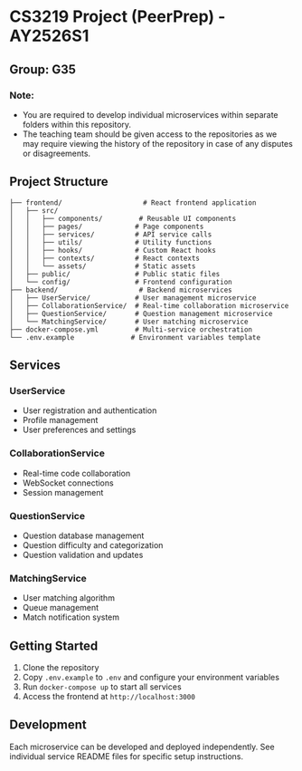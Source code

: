 # CS3219 Project (PeerPrep) - AY2526S1
## Group: G35

### Note: 
- You are required to develop individual microservices within separate folders within this repository.
- The teaching team should be given access to the repositories as we may require viewing the history of the repository in case of any disputes or disagreements. 

## Project Structure

```
├── frontend/                    # React frontend application
│   ├── src/
│   │   ├── components/         # Reusable UI components
│   │   ├── pages/             # Page components
│   │   ├── services/          # API service calls
│   │   ├── utils/             # Utility functions
│   │   ├── hooks/             # Custom React hooks
│   │   ├── contexts/          # React contexts
│   │   └── assets/            # Static assets
│   ├── public/                # Public static files
│   └── config/                # Frontend configuration
├── backend/                    # Backend microservices
│   ├── UserService/           # User management microservice
│   ├── CollaborationService/  # Real-time collaboration microservice
│   ├── QuestionService/       # Question management microservice
│   └── MatchingService/       # User matching microservice
├── docker-compose.yml         # Multi-service orchestration
└── .env.example              # Environment variables template
```

## Services

### UserService
- User registration and authentication
- Profile management
- User preferences and settings

### CollaborationService
- Real-time code collaboration
- WebSocket connections
- Session management

### QuestionService
- Question database management
- Question difficulty and categorization
- Question validation and updates

### MatchingService
- User matching algorithm
- Queue management
- Match notification system

## Getting Started

1. Clone the repository
2. Copy `.env.example` to `.env` and configure your environment variables
3. Run `docker-compose up` to start all services
4. Access the frontend at `http://localhost:3000`

## Development

Each microservice can be developed and deployed independently. See individual service README files for specific setup instructions.